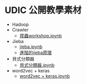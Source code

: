 # UDIC 公開教學素材

* Hadoop
* Crawler
	* [爬蟲workshop.ipynb](Crawler/爬蟲workshop.ipynb)
* Jieba
	* [jieba.ipynb](Crawler/jieba.ipynb)
	* [進階的jieba原理](Crawler/jieba_theory.ipynb)
* 貝式分類器
	* [貝式分類器.ipynb](Crawler/貝式分類器.ipynb)
* word2vec + keras
	* [word2vec + keras.ipynb](Crawler/Word2vec%20%2B%20Keras.ipynb)